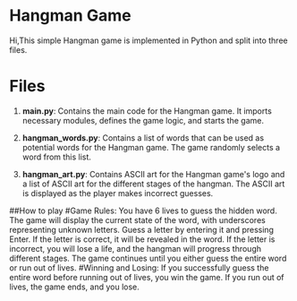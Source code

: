 # Hangman Game

Hi,This simple Hangman game is implemented in Python and split into three files.

# Files

1. **main.py**: Contains the main code for the Hangman game. It imports necessary modules, defines the game logic, and starts the game.
   
2. **hangman_words.py**: Contains a list of words that can be used as potential words for the Hangman game. The game randomly selects a word from this list.

3. **hangman_art.py**: Contains ASCII art for the Hangman game's logo and a list of ASCII art for the different stages of the hangman. The ASCII art is displayed as the player makes incorrect guesses.

##How to play
#Game Rules:
You have 6 lives to guess the hidden word.
The game will display the current state of the word, with underscores representing unknown letters.
Guess a letter by entering it and pressing Enter.
If the letter is correct, it will be revealed in the word.
If the letter is incorrect, you will lose a life, and the hangman will progress through different stages.
The game continues until you either guess the entire word or run out of lives.
#Winning and Losing:
If you successfully guess the entire word before running out of lives, you win the game.
If you run out of lives, the game ends, and you lose.
